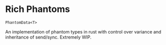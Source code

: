 # Rich Phantoms
`PhantomData<T>` 

An implementation of phantom types in rust with control over variance and inheritance of send/sync. Extremely WIP.

